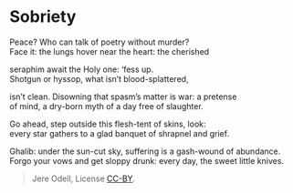 # Sobriety

Peace? Who can talk of poetry without murder?  
Face it: the lungs hover near the heart: the cherished

seraphim await the Holy one: ‘fess up.  
Shotgun or hyssop, what isn’t blood-splattered,

isn’t clean. Disowning that spasm’s matter is war: a pretense  
of mind, a dry-born myth of a day free of slaughter.

Go ahead, step outside this flesh-tent of skins, look:  
every star gathers to a glad banquet of shrapnel and grief.

Ghalib: under the sun-cut sky, suffering is a gash-wound of abundance.  
Forgo your vows and get sloppy drunk: every day, the sweet little knives.

>Jere Odell, License [CC-BY](https://creativecommons.org/licenses/by/4.0/).